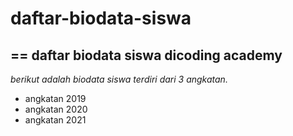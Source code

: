 # daftar-biodata-siswa
==
daftar biodata siswa dicoding academy
--
*berikut adalah biodata siswa terdiri dari 3 angkatan.*
- angkatan 2019
- angkatan 2020
- angkatan 2021
